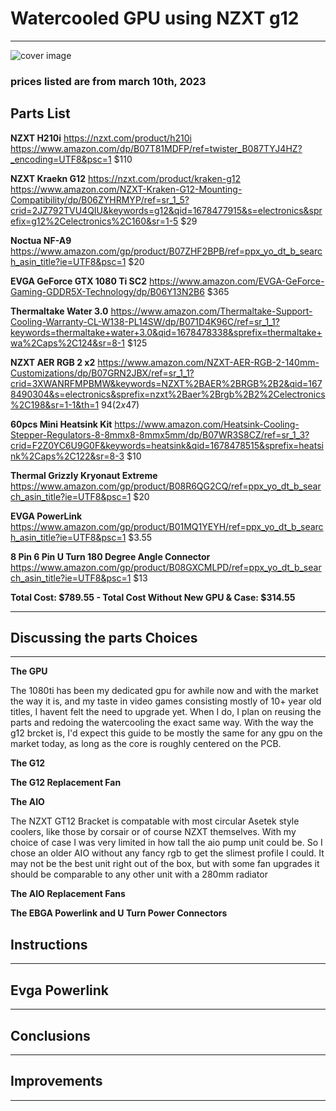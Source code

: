 # Watercooled GPU using NZXT g12
--------------------------------------------
![cover image](https://github.com/Maxwell-Hutchinson/Watercooled-GPU/blob/main/Pictures/PXL_20230310_193409571.MP.jpg?raw=true)

### prices listed are from march 10th, 2023

Parts List
----------

**NZXT H210i**
https://nzxt.com/product/h210i
https://www.amazon.com/dp/B07T81MDFP/ref=twister_B087TYJ4HZ?_encoding=UTF8&psc=1
$110

**NZXT Kraekn G12**
https://nzxt.com/product/kraken-g12
https://www.amazon.com/NZXT-Kraken-G12-Mounting-Compatibility/dp/B06ZYHRMYP/ref=sr_1_5?crid=2JZ792TVU4QIU&keywords=g12&qid=1678477915&s=electronics&sprefix=g12%2Celectronics%2C160&sr=1-5
$29

**Noctua NF-A9**
https://www.amazon.com/gp/product/B07ZHF2BPB/ref=ppx_yo_dt_b_search_asin_title?ie=UTF8&psc=1
$20

**EVGA GeForce GTX 1080 Ti SC2**
https://www.amazon.com/EVGA-GeForce-Gaming-GDDR5X-Technology/dp/B06Y13N2B6
$365

**Thermaltake Water 3.0**
https://www.amazon.com/Thermaltake-Support-Cooling-Warranty-CL-W138-PL14SW/dp/B071D4K96C/ref=sr_1_1?keywords=thermaltake+water+3.0&qid=1678478338&sprefix=thermaltake+wa%2Caps%2C124&sr=8-1
$125

**NZXT AER RGB 2 x2**
https://www.amazon.com/NZXT-AER-RGB-2-140mm-Customizations/dp/B07GRN2JBX/ref=sr_1_1?crid=3XWANRFMPBMW&keywords=NZXT%2BAER%2BRGB%2B2&qid=1678490304&s=electronics&sprefix=nzxt%2Baer%2Brgb%2B2%2Celectronics%2C198&sr=1-1&th=1
$94 (2x$47)

**60pcs Mini Heatsink Kit**
https://www.amazon.com/Heatsink-Cooling-Stepper-Regulators-8-8mmx8-8mmx5mm/dp/B07WR3S8CZ/ref=sr_1_3?crid=F2Z0YC6U9G0F&keywords=heatsink&qid=1678478515&sprefix=heatsink%2Caps%2C122&sr=8-3
$10

**Thermal Grizzly Kryonaut Extreme**
https://www.amazon.com/gp/product/B08R6QG2CQ/ref=ppx_yo_dt_b_search_asin_title?ie=UTF8&psc=1
$20

**EVGA PowerLink**
https://www.amazon.com/gp/product/B01MQ1YEYH/ref=ppx_yo_dt_b_search_asin_title?ie=UTF8&psc=1
$3.55

**8 Pin 6 Pin U Turn 180 Degree Angle Connector**
https://www.amazon.com/gp/product/B08GXCMLPD/ref=ppx_yo_dt_b_search_asin_title?ie=UTF8&psc=1
$13

**Total Cost: $789.55 - Total Cost Without New GPU & Case: $314.55**

------------------------------------------------------------------------------------

## Discussing the parts Choices
------------------------------------------------------------------------------------

**The GPU**

The 1080ti has been my dedicated gpu for awhile now and with the market the way it is, and my taste in video games consisting mostly of 10+ year old titles, I havent felt the need to upgrade yet. When I do, I plan on reusing the parts and redoing the watercooling the exact same way. With the way the g12 brcket is, I'd expect this guide to be mostly the same for any gpu on the market today, as long as the core is roughly centered on the PCB.

**The G12**

**The G12 Replacement Fan**

**The AIO**

The NZXT GT12 Bracket is compatable with most circular Asetek style coolers, like those by corsair or of course NZXT themselves. With my choice of case I was very limited in how tall the aio pump unit could be. So I chose an older AIO without any fancy rgb to get the slimest profile I could. It may not be the best unit right out of the box, but with some fan upgrades it should be comparable to any other unit with a 280mm radiator

**The AIO Replacement Fans**

**The EBGA Powerlink and U Turn Power Connectors**

## Instructions

---------------------------------------------------------------------------------

## Evga Powerlink
-------------------------------------------------------------------------------

## Conclusions
----------------------------------------------------------------------------

## Improvements
-----------------------------------------------------------------------------
